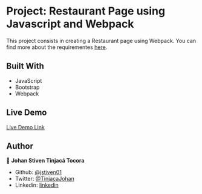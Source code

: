 # Project: Restaurant Page using Javascript and Webpack

This project consists in creating a Restaurant page using Webpack. You can find more about the requirementes [here](https://www.theodinproject.com/courses/javascript/lessons/restaurant-page).

## Built With

- JavaScript
- Bootstrap
- Webpack

## Live Demo

[Live Demo Link](https://jstiven01.github.io/js-restaurant-page/)

## Author

👤 **Johan Stiven Tinjacá Tocora**

- Github: [@jstiven01](https://github.com/jstiven01)
- Twitter: [@TinjacaJohan](https://twitter.com/TinjacaJohan)
- Linkedin: [linkedin](https://www.linkedin.com/in/johanstiventinjaca/)